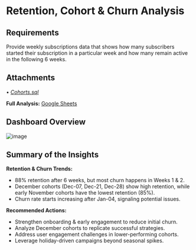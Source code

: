 # Retention, Cohort & Churn Analysis

## Requirements

Provide weekly subscriptions data that shows how many subscribers started their subscription in a particular week and how many remain active in the following 6 weeks.

## Attachments
• [*Cohorts.sql*](https://github.com/monikase/Data-Analytics-Projects/blob/220f2cad397e6f12d1b6a9b8f53cce47c78111e2/6-Retention%2C%20Cohorts%20%26%20Churn/Cohorts.sql)

**Full Analysis:** [Google Sheets](https://docs.google.com/spreadsheets/d/1rUupRylEpHb4gzet9fhkJ3I1h27pNMVzXPU48Zscq5s/edit?usp=sharing)

## Dashboard Overview
![image](https://github.com/user-attachments/assets/3c978d80-5a53-4eaa-bc55-ad8e9865e32e)

## Summary of the Insights

**Retention & Churn Trends:**  
- 88% retention after 6 weeks, but most churn happens in Weeks 1 & 2.  
- December cohorts (Dec-07, Dec-21, Dec-28) show high retention, while early November cohorts have the lowest retention (85%).  
- Churn rate starts increasing after Jan-04, signaling potential issues.
 
**Recommended Actions:**  
- Strengthen onboarding & early engagement to reduce initial churn.  
- Analyze December cohorts to replicate successful strategies.  
- Address user engagement challenges in lower-performing cohorts.  
- Leverage holiday-driven campaigns beyond seasonal spikes.  






